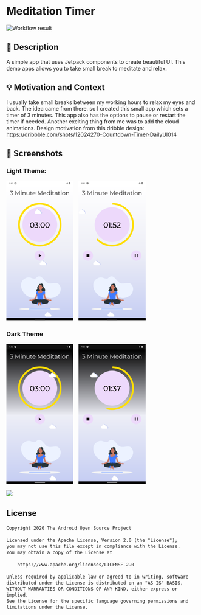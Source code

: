 # Meditation Timer
![Workflow result](https://github.com/ProMode7/android-dev-challenge-compose-week2/workflows/Check/badge.svg)


## :scroll: Description
A simple app that uses Jetpack components to create beautiful UI. This demo apps allows you to take small break to meditate and relax.

## :bulb: Motivation and Context
I usually take small breaks between my working hours to relax my eyes and back. The idea came from there. so I created this small app which sets a timer of 3 minutes.
This app also has the options to pause or restart the timer if needed. Another exciting thing from me was to add the cloud animations.
Design motivation from this dribble design:
https://dribbble.com/shots/12024270-Countdown-Timer-DailyUI014

## :camera_flash: Screenshots
### Light Theme:
<img src="/results/screenshot_1.png" width="35%">&emsp;<img src="/results/screenshot_2.png" width="35%">
### Dark Theme
<img src="/results/screenshot_3.png" width="35%">&emsp;<img src="/results/screenshot_4.png" width="35%">

<img src="/results/gif_1.gif" width="35%">

## License
```
Copyright 2020 The Android Open Source Project

Licensed under the Apache License, Version 2.0 (the "License");
you may not use this file except in compliance with the License.
You may obtain a copy of the License at

    https://www.apache.org/licenses/LICENSE-2.0

Unless required by applicable law or agreed to in writing, software
distributed under the License is distributed on an "AS IS" BASIS,
WITHOUT WARRANTIES OR CONDITIONS OF ANY KIND, either express or implied.
See the License for the specific language governing permissions and
limitations under the License.
```
